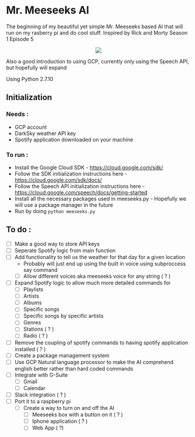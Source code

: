 # Mr. Meeseeks AI

The beginning of my beautiful yet simple Mr. Meeseeks based AI that will run on my rasberry pi and do cool stuff. Inspired by Rick and Morty Season 1 Episode 5

<p align="center">
  <img src="https://encrypted-tbn0.gstatic.com/images?q=tbn:ANd9GcT6QRqMSb05tMl41nAK-_Sn6RS79qg2qy2aiIjv7dju2CwGlEpFIQ"/>
</p>

Also a good introduction to using GCP, currently only using the Speech API, but hopefully will expand

Using Python 2.7.10

## Initialization 
### Needs : 
  - GCP account
  - DarkSky weather API key
  - Spotify application downloaded on your machine

### To run : 
 - Install the Google Cloud SDK - https://cloud.google.com/sdk/ 
 - Follow the SDK initialization instructions here - https://cloud.google.com/sdk/docs/
 - Follow the Speech API initialization instructions here - https://cloud.google.com/speech/docs/getting-started
 - Install all the necessary packages used in meeseeks.py - Hopefully we will use a package manager in the future
 - Run by doing `python meeseeks.py`
 


## To do : 
- [ ] Make a good way to store API keys
- [ ] Seperate Spotify logic from main function
- [ ] Add functionality to tell us the weather for that day for a given location
  - Probably will just end up using the built in voice using subproccess say command
  - [ ] Allow different voices aka meeseeks voice for any string ( ? )
- [ ] Expand Spotify logic to allow much more detailed commands for 
  - [ ] Playlists
  - [ ] Artists
  - [ ] Albums
  - [ ] Specific songs
  - [ ] Specific songs by specific artists
  - [ ] Genres
  - [ ] Stations ( ? ) 
  - [ ] Radio ( ? )
- [ ] Remove the coupling of spotify commands to having spotify application installed ( ? )
- [ ] Create a package management system
- [ ] Use GCP Natural language processor to make the AI comprehend english better rather than hard coded commands
- [ ] Integrate with G-Suite
  - [ ] Gmail
  - [ ] Calendar
- [ ] Slack integration ( ? )
- [ ] Port it to a raspberry pi 
  - [ ] Create a way to turn on and off the AI
    - [ ] Meeseeks box with a button on it ( ? )
    - [ ] Iphone application ( ? )
    - [ ] Web App ( ?) 
